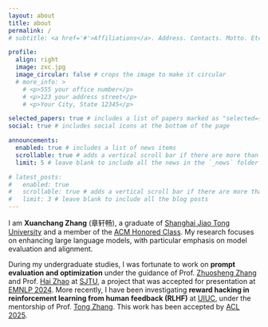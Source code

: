 ```yaml
---
layout: about
title: about
permalink: /
# subtitle: <a href='#'>Affiliations</a>. Address. Contacts. Motto. Etc.

profile:
  align: right
  image: zxc.jpg
  image_circular: false # crops the image to make it circular
  # more_info: >
    # <p>555 your office number</p>
    # <p>123 your address street</p>
    # <p>Your City, State 12345</p>

selected_papers: true # includes a list of papers marked as "selected={true}"
social: true # includes social icons at the bottom of the page

announcements:
  enabled: true # includes a list of news items
  scrollable: true # adds a vertical scroll bar if there are more than 3 news items
  limit: 5 # leave blank to include all the news in the `_news` folder

# latest_posts:
#   enabled: true
#   scrollable: true # adds a vertical scroll bar if there are more than 3 new posts items
#   limit: 3 # leave blank to include all the blog posts
---
```


<!-- Write your biography here. Tell the world about yourself. Link to your favorite [subreddit](http://reddit.com). You can put a picture in, too. The code is already in, just name your picture `prof_pic.jpg` and put it in the `img/` folder.

Put your address / P.O. box / other info right below your picture. You can also disable any of these elements by editing `profile` property of the YAML header of your `_pages/about.md`. Edit `_bibliography/papers.bib` and Jekyll will render your [publications page](/al-folio/publications/) automatically.

Link to your social media connections, too. This theme is set up to use [Font Awesome icons](https://fontawesome.com/) and [Academicons](https://jpswalsh.github.io/academicons/), like the ones below. Add your Facebook, Twitter, LinkedIn, Google Scholar, or just disable all of them. -->

I am **Xuanchang Zhang** (章轩畅), a graduate of [Shanghai Jiao Tong University](https://en.sjtu.edu.cn) and a member of the [ACM Honored Class](https://acm.sjtu.edu.cn/home). My research focuses on enhancing large language models, with particular emphasis on model evaluation and alignment.

During my undergraduate studies, I was fortunate to work on **prompt evaluation and optimization** under the guidance of Prof. [Zhuosheng Zhang](https://bcmi.sjtu.edu.cn/~zhangzs/) and Prof. [Hai Zhao](https://bcmi.sjtu.edu.cn/~zhaohai/) at [SJTU](https://en.sjtu.edu.cn), a project that was accepted for presentation at [EMNLP 2024](https://2024.emnlp.org). More recently, I have been investigating **reward hacking in reinforcement learning from human feedback (RLHF)** at [UIUC](https://illinois.edu), under the mentorship of Prof. [Tong Zhang](https://tongzhang-ml.org). This work has been accepted by [ACL 2025](https://2025.aclweb.org).
